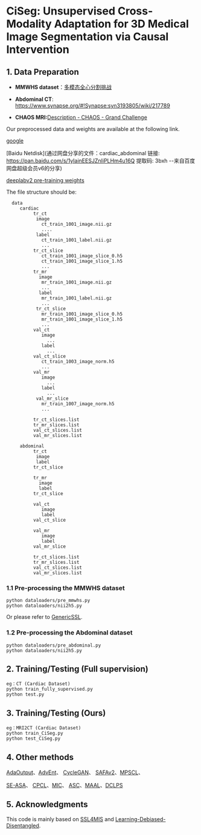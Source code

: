 # CiSeg: Unsupervised Cross-Modality Adaptation for 3D Medical Image Segmentation via Causal Intervention



## 1. Data Preparation



- **MMWHS dataset**：[多模态全心分割挑战](https://zmiclab.github.io/zxh/0/mmwhs/)

- **Abdominal CT**: https://www.synapse.org/#!Synapse:syn3193805/wiki/217789
- **CHAOS MRI:**[Description - CHAOS - Grand Challenge](https://chaos.grand-challenge.org/Combined_Healthy_Abdominal_Organ_Segmentation/)

Our preprocessed data and weights are available at the following link.

[google](https://drive.google.com/drive/folders/1cjvVKq2lbjv4xkWZatKxNEpzrSd4LE96?usp=drive_link)

[Baidu Netdisk](通过网盘分享的文件：cardiac_abdominal
链接: https://pan.baidu.com/s/1yIainEESJZnIiPLHm4u16Q 提取码: 3bxh 
--来自百度网盘超级会员v6的分享)

[deeplabv2 pre-training weights](https://drive.google.com/drive/folders/1UFqj18A4vuoknldoqAkg9tx7S6CUjxRL)

The file structure should be:

```
  data
     cardiac
          tr_ct
           image
             ct_train_1001_image.nii.gz
             ....  
           label
             ct_train_1001_label.nii.gz
             ...
          tr_ct_slice
             ct_train_1001_image_slice_0.h5
             ct_train_1001_image_slice_1.h5
             ...
          tr_mr
            image
             mr_train_1001_image.nii.gz
             ... 
            label
             mr_train_1001_label.nii.gz
             ...
           tr_ct_slice
             mr_train_1001_image_slice_0.h5
             mr_train_1001_image_slice_1.h5
             ...
          val_ct
             image
               ...
             label
               ...
          val_ct_slice
             ct_train_1003_image_norm.h5
             ...
          val_mr
             image
               ...
             label
               ...
           val_mr_slice
             mr_train_1007_image_norm.h5
             ...
             
          tr_ct_slices.list
          tr_mr_slices.list
          val_ct_slices.list
          val_mr_slices.list
            
     abdominal
          tr_ct
           image
           label
          tr_ct_slice
          
          tr_mr
            image
            label
          tr_ct_slice
             
          val_ct
             image
             label 
          val_ct_slice
             
          val_mr
             image 
             label        
          val_mr_slice

          tr_ct_slices.list
          tr_mr_slices.list
          val_ct_slices.list
          val_mr_slices.list
```

### 1.1 Pre-processing the MMWHS dataset

```
python dataloaders/pre_mmwhs.py
python dataloaders/nii2h5.py
```

Or please refer to [GenericSSL](https://github.com/xmed-lab/GenericSSL/blob/main/code/data/preprocess_mmwhs.py).

### 1.2 Pre-processing the Abdominal dataset

```
python dataloaders/pre_abdominal.py
python dataloaders/nii2h5.py
```

## 2. Training/Testing (Full supervision)

```
eg：CT (Cardiac Dataset)
python train_fully_supervised.py
python test.py
```

## 3. Training/Testing (Ours)

```
eg：MRI2CT (Cardiac Dataset)
python train_CiSeg.py
python test_CiSeg.py
```

## 4. Other methods

[AdaOutput](https://github.com/wasidennis/AdaptSegNet)、[AdvEnt](https://github.com/valeoai/ADVENT)、 [CycleGAN](https://github.com/junyanz/CycleGAN)、 [SAFAv2](https://github.com/cchen-cc/SIFA#readme)、[MPSCL](https://github.com/TFboys-lzz/MPSCL)、

 [SE-ASA](https://github.com/fengweie/SE_ASA)、 [CPCL](https://cvlab.yonsei.ac.kr/projects/DASS/)、[MIC](https://github.com/lhoyer/MIC)、 [ASC](https://github.com/zihang-xu/ASC)、[MAAL](https://github.com/M4cheal/MAAL)、[DCLPS](https://github.com/taozh2017/DCLPS)

## 5. Acknowledgments

This code is mainly based on [SSL4MIS](https://github.com/HiLab-git/SSL4MIS) and [Learning-Debiased-Disentangled](https://github.com/kakaoenterprise/Learning-Debiased-Disentangled).

